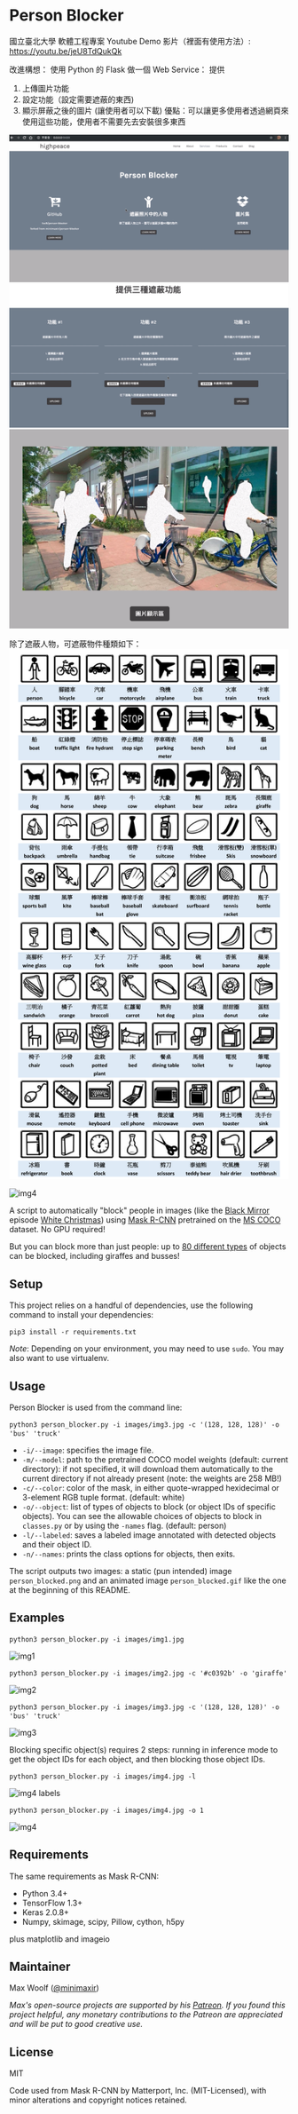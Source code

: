 # Person Blocker
國立臺北大學 軟體工程專案
Youtube Demo 影片（裡面有使用方法）:
https://youtu.be/jeU8TdQukQk

改進構想：
使用 Python 的 Flask 做一個 Web Service：
提供
1.  上傳圖片功能
2.  設定功能（設定需要遮蔽的東西)
3.  顯示屏蔽之後的圖片 (讓使用者可以下載)
優點：可以讓更多使用者透過網頁來使用這些功能，使用者不需要先去安裝很多東西

![img4](example_output/demo1.png)
![img4](example_output/demo2.png)
![img4](example_output/demo3.png)

除了遮蔽人物，可遮蔽物件種類如下：
![img4](example_output/class.png)




![img4](example_output/img4_blocked.gif)

A script to automatically "block" people in images (like the [Black Mirror](https://en.wikipedia.org/wiki/Black_Mirror) episode [White Christmas](https://en.wikipedia.org/wiki/White_Christmas_(Black_Mirror))) using [Mask R-CNN](https://github.com/matterport/Mask_RCNN) pretrained on the [MS COCO](https://arxiv.org/abs/1405.0312) dataset. No GPU required!

But you can block more than just people: up to [80 different types](https://github.com/minimaxir/person-blocker/blob/master/classes.py) of objects can be blocked, including giraffes and busses!

## Setup

This project relies on a handful of dependencies, use the following command to install your dependencies:

```shell
pip3 install -r requirements.txt
```

_Note_: Depending on your environment, you may need to use `sudo`. You may also want to use virtualenv.

## Usage

Person Blocker is used from the command line:

```shell
python3 person_blocker.py -i images/img3.jpg -c '(128, 128, 128)' -o 'bus' 'truck'
```

* `-i/--image`: specifies the image file.
* `-m/--model`: path to the pretrained COCO model weights (default: current directory): if not specified, it will download them automatically to the current directory if not already present (note: the weights are 258 MB!)
* `-c/--color`: color of the mask, in either quote-wrapped hexidecimal or 3-element RGB tuple format. (default: white)
* `-o/--object`: list of types of objects to block (or object IDs of specific objects). You can see the allowable choices of objects to block in `classes.py` or by using the `-names` flag. (default: person)
* `-l/--labeled`: saves a labeled image annotated with detected objects and their object ID.
* `-n/--names`: prints the class options for objects, then exits.

The script outputs two images: a static (pun intended) image `person_blocked.png` and an animated image `person_blocked.gif` like the one at the beginning of this README.

## Examples

```shell
python3 person_blocker.py -i images/img1.jpg
```

![img1](example_output/img1_blocked.png)

```shell
python3 person_blocker.py -i images/img2.jpg -c '#c0392b' -o 'giraffe'
```

![img2](example_output/img2_blocked.png)

```shell
python3 person_blocker.py -i images/img3.jpg -c '(128, 128, 128)' -o 'bus' 'truck'
```

![img3](example_output/img3_blocked.png)

Blocking specific object(s) requires 2 steps: running in inference mode to get the object IDs for each object, and then blocking those object IDs.

```shell
python3 person_blocker.py -i images/img4.jpg -l
```

![img4 labels](example_output/img4_labels.png)

```shell
python3 person_blocker.py -i images/img4.jpg -o 1
```

![img4](example_output/img4_blocked.png)

## Requirements

The same requirements as Mask R-CNN:
* Python 3.4+
* TensorFlow 1.3+
* Keras 2.0.8+
* Numpy, skimage, scipy, Pillow, cython, h5py

plus matplotlib and imageio

## Maintainer

Max Woolf ([@minimaxir](http://minimaxir.com))

*Max's open-source projects are supported by his [Patreon](https://www.patreon.com/minimaxir). If you found this project helpful, any monetary contributions to the Patreon are appreciated and will be put to good creative use.*

## License

MIT

Code used from Mask R-CNN by Matterport, Inc. (MIT-Licensed), with minor alterations and copyright notices retained.
